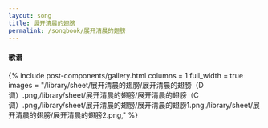 ```yaml
---
layout: song
title: 展开清晨的翅膀
permalink: /songbook/展开清晨的翅膀
---
```


#### 歌谱

{% include post-components/gallery.html
    columns = 1
    full_width = true
    images = "/library/sheet/展开清晨的翅膀/展开清晨的翅膀（D调）.png,/library/sheet/展开清晨的翅膀/展开清晨的翅膀（C调）.png,/library/sheet/展开清晨的翅膀/展开清晨的翅膀1.png,/library/sheet/展开清晨的翅膀/展开清晨的翅膀2.png,"
%}
